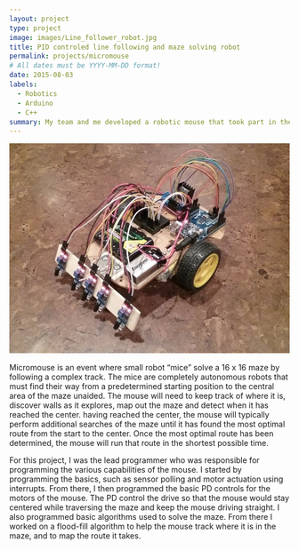 ```yaml
---
layout: project
type: project
image: images/Line_follower_robot.jpg
title: PID controled line following and maze solving robot 
permalink: projects/micromouse
# All dates must be YYYY-MM-DD format!
date: 2015-08-03
labels:
  - Robotics
  - Arduino
  - C++
summary: My team and me developed a robotic mouse that took part in the 2015 uni-micromouse competition.
---
```


<div class="ui small rounded images">
  <img class="ui image" src="../images/Line_follower_robot.jpg">
</div>

Micromouse is an event where small robot “mice” solve a 16 x 16 maze by following a complex track. The mice are completely autonomous robots that must find their way from a predetermined starting position to the central area of the maze unaided. The mouse will need to keep track of where it is, discover walls as it explores, map out the maze and detect when it has reached the center.  having reached the center, the mouse will typically perform additional searches of the maze until it has found the most optimal route from the start to the center. Once the most optimal route has been determined, the mouse will run that route in the shortest possible time.

For this project, I was the lead programmer who was responsible for programming the various capabilities of the mouse. I started by programming the basics, such as sensor polling and motor actuation using interrupts. From there, I then programmed the basic PD controls for the motors of the mouse.  The PD control the drive so that the mouse would stay centered while traversing the maze and keep the mouse driving straight.  I also programmed basic algorithms used to solve the maze.  From there I worked on a flood-fill algorithm to help the mouse track where it is in the maze, and to map the route it takes. 
